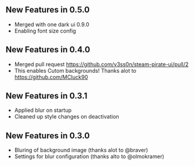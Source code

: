## New Features in 0.5.0
- Merged with one dark ui 0.9.0
- Enabling font size config

## New Features in 0.4.0
- Merged pull request  https://github.com/v3ss0n/steam-pirate-ui/pull/2
- This enables Cutom backgrounds! Thanks alot to https://github.com/MCluck90

## New Features in 0.3.1
- Applied blur on startup
- Cleaned up style changes on deactivation

## New Features in 0.3.0

- Bluring of background image
(thanks alot to @braver)
- Settings for blur configuration
(thanks alto to @olmokramer)